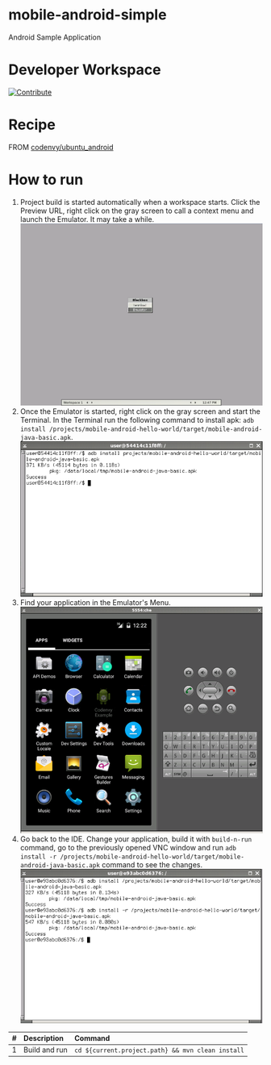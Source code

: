 # mobile-android-simple

Android Sample Application

# Developer Workspace

[![Contribute](http://beta.codenvy.com/factory/resources/codenvy-contribute.svg)](http://beta.codenvy.com/f?id=aaccd6ani3r1x310)

# Recipe

FROM [codenvy/ubuntu_android](https://hub.docker.com/r/codenvy/ubuntu_android/)

# How to run

1. Project build is started automatically when a workspace starts. Click the Preview URL, right click on the gray screen to call a context menu and launch the Emulator. It may take a while.
![Alt text](https://raw.githubusercontent.com/ddementieva/android-images/master/images/context-menu.png "Context menu")
2.  Once the Emulator is started, right click on the gray screen and start the Terminal. In the Terminal run the following command to install apk: `adb install /projects/mobile-android-hello-world/target/mobile-android-java-basic.apk`.           
![Alt text](https://raw.githubusercontent.com/ddementieva/android-images/master/images/adb-install-hello-world.png "adb install hello world")
3. Find your application in the Emulator's Menu.
![Alt text](https://raw.githubusercontent.com/ddementieva/android-images/master/images/codenvy-example.png "Codenvy Example")
4. Go back to the IDE. Change your application, build it with `build-n-run` command, go to the previously opened VNC window and run `adb install -r /projects/mobile-android-hello-world/target/mobile-android-java-basic.apk` command to see the changes.       
![Alt text](https://raw.githubusercontent.com/ddementieva/android-images/master/images/update-hello-world.png "Update Hello World")

| #       | Description           | Command  |
| :------------- |:-------------| :-----|
| 1      | Build and run | `cd ${current.project.path} && mvn clean install` |

